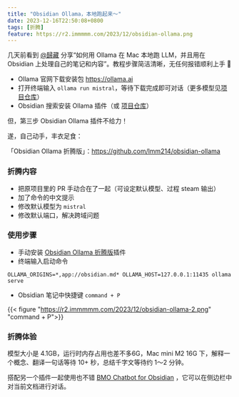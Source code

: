 ```yaml
---
title: "Obsidian Ollama，本地跑起来～"
date: 2023-12-16T22:50:08+0800
tags: [折腾]
feature: https://r2.immmmm.com/2023/12/obsidian-ollama.png
---
```


几天前看到 [@歸藏](https://twitter.com/op7418/status/1734492326599467291) 分享“如何用 Ollama 在 Mac 本地跑 LLM，并且用在 Obsidian 上处理自己的笔记和内容”。教程步骤简洁清晰，无任何报错顺利上手 💪

<!--more-->

- Ollama 官网下载安装包 <https://ollama.ai>
- 打开终端输入 `ollama run mistral`，等待下载完成即可对话（更多模型见[项目仓库](https://github.com/jmorganca/ollama)）
- Obsidian 搜索安装 Ollama 插件（或 [项目仓库](https://github.com/hinterdupfinger/obsidian-ollama)）

但，第三步 Obsidian Ollama 插件不给力！

遂，自己动手，丰衣足食：

「Obsidian Ollama 折腾版」：<https://github.com/lmm214/obsidian-ollama>

### 折腾内容

- 把原项目里的 PR 手动合在了一起（可设定默认模型、过程 steam 输出）
- 加了命令的中文提示
- 修改默认模型为 `mistral`
- 修改默认端口，解决跨域问题

### 使用步骤

- 手动安装 [Obsidian Ollama 折腾版](https://github.com/lmm214/obsidian-ollama/releases)插件
- 终端输入启动命令

`OLLAMA_ORIGINS=*,app://obsidian.md* OLLAMA_HOST=127.0.0.1:11435 ollama serve`

- Obsidian 笔记中快捷键 `command + P`

{{< figure "https://r2.immmmm.com/2023/12/obsidian-ollama-2.png" "command + P">}}

### 折腾体验

模型大小是 4.1GB，运行时内存占用也差不多6G，Mac mini M2 16G 下，解释一个概念、翻译一句话等待 10+ 秒，总结千字文等待约 1～2 分钟。

搭配另一个插件一起使用也不错 [BMO Chatbot for Obsidian](https://github.com/longy2k/obsidian-bmo-chatbot?tab=readme-ov-file) ，它可以在侧边栏中对当前文档进行对话。